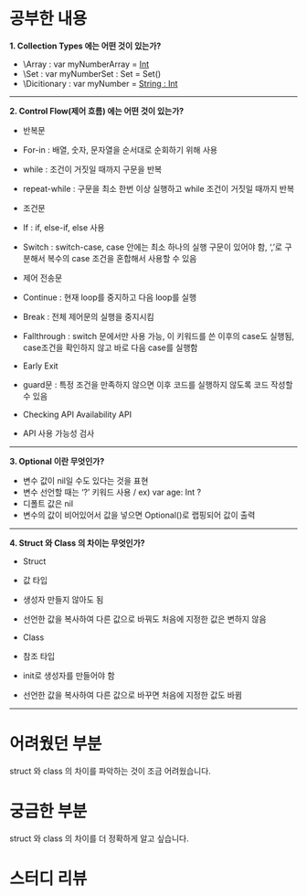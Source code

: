 # 공부한 내용
**1. Collection Types 에는 어떤 것이 있는가?**
- \Array : var myNumberArray = [Int]()
- \Set : var myNumberSet : Set<Int> = Set<Int>()
- \Dicitionary : var myNumber = [String : Int]()

---

**2. Control Flow(제어 흐름) 에는 어떤 것이 있는가?**
- 반복문
 - For-in : 배열, 숫자, 문자열을 순서대로 순회하기 위해 사용
 - while : 조건이 거짓일 때까지 구문을 반복
 - repeat-while : 구문을 최소 한번 이상 실행하고 while 조건이 거짓일 때까지 반복
 
- 조건문
 - If : if, else-if, else 사용
 - Switch : switch-case, case 안에는 최소 하나의 실행 구문이 있어야 함, ‘,’로 구분해서 복수의 case 조건을 혼합해서 사용할 수 있음
 
- 제어 전송문
 - Continue : 현재 loop를 중지하고 다음 loop를 실행
 - Break : 전체 제어문의 실행을 중지시킴
 - Fallthrough : switch 문에서만 사용 가능, 이 키워드를 쓴 이후의 case도 실행됨, case조건을 확인하지 않고 바로 다음 case를 실행함
 
- Early Exit
 - guard문 : 특정 조건을 만족하지 않으면 이후 코드를 실행하지 않도록 코드 작성할 수 있음
 
- Checking API Availability API
 - API 사용 가능성 검사
 
---

**3. Optional 이란 무엇인가?**
- 변수 값이 nil일 수도 있다는 것을 표현
- 변수 선언할 때는 ‘?’ 키워드 사용  / ex) var age: Int ?
- 디폴트 값은 nil
- 변수의 값이 비어있어서 값을 넣으면 Optional()로 랩핑되어 값이 출력

---

**4. Struct 와 Class 의 차이는 무엇인가?**
- Struct
 - 값 타입
 - 생성자 만들지 않아도 됨
 - 선언한 값을 복사하여 다른 값으로 바꿔도 처음에 지정한 값은 변하지 않음
 
- Class 
 - 참조 타입
 - init로 생성자를 만들어야 함
 - 선언한 값을 복사하여 다른 값으로 바꾸면 처음에 지정한 값도 바뀜
 
 ---

# 어려웠던 부분
struct 와 class 의 차이를 파악하는 것이 조금 어려웠습니다.

# 궁금한 부분
struct 와 class 의 차이를 더 정확하게 알고 싶습니다.

# 스터디 리뷰


